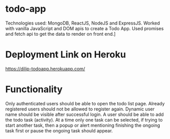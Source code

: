 # todo-app
Technologies used: MongoDB, ReactJS, NodeJS and ExpressJS.
Worked with vanilla JavaScript and DOM apis to create a Todo App.
Used promises and fetch api to get the data to render on front end.]

# Deployment Link on Heroku
https://dilip-todoapp.herokuapp.com/

# Functionality
Only authenticated users should be able to open the todo list page.
Already registered users should not be allowed to register again.
Dynamic user name should be visible after successful login.
A user should be able to add the todo task (activity).
At a time only one task can be selected, if trying to start another task, then a popup or alert mentioning finishing the ongoing task first or pause the ongoing task should appear.
